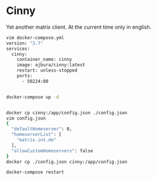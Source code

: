 # Cinny

Yet another matrix client. At the current time only in english.

```bash
vim docker-compose.yml
version: "3.7"
services:
  cinny:
    container_name: cinny
    image: ajbura/cinny:latest
    restart: unless-stopped
    ports:
      - 50224:80


docker-compose up -d


docker cp cinny:/app/config.json ./config.json
vim config.json
{
  "defaultHomeserver": 0,
  "homeserverList": [
    "matrix.int.de"
  ],
  "allowCustomHomeservers": false
}
docker cp ./config.json cinny:/app/config.json

docker-compose restart



```
